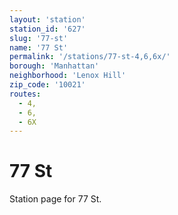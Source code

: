```yaml
---
layout: 'station'
station_id: '627'
slug: '77-st'
name: '77 St'
permalink: '/stations/77-st-4,6,6x/'
borough: 'Manhattan'
neighborhood: 'Lenox Hill'
zip_code: '10021'
routes:
  - 4,
  - 6,
  - 6X
---
```

# 77 St

Station page for 77 St.
